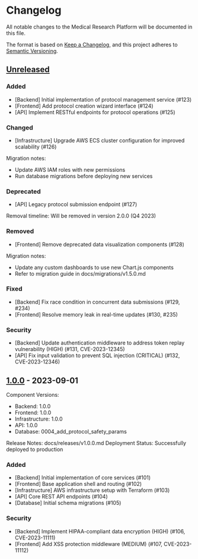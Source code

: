 # Changelog
All notable changes to the Medical Research Platform will be documented in this file.

The format is based on [Keep a Changelog](https://keepachangelog.com/en/1.0.0/),
and this project adheres to [Semantic Versioning](https://semver.org/spec/v2.0.0.html).

## [Unreleased]

### Added
- [Backend] Initial implementation of protocol management service (#123)
- [Frontend] Add protocol creation wizard interface (#124)
- [API] Implement RESTful endpoints for protocol operations (#125)

### Changed
- [Infrastructure] Upgrade AWS ECS cluster configuration for improved scalability (#126)

Migration notes:
- Update AWS IAM roles with new permissions
- Run database migrations before deploying new services

### Deprecated
- [API] Legacy protocol submission endpoint (#127)

Removal timeline: Will be removed in version 2.0.0 (Q4 2023)

### Removed
- [Frontend] Remove deprecated data visualization components (#128)

Migration notes:
- Update any custom dashboards to use new Chart.js components
- Refer to migration guide in docs/migrations/v1.5.0.md

### Fixed
- [Backend] Fix race condition in concurrent data submissions (#129, #234)
- [Frontend] Resolve memory leak in real-time updates (#130, #235)

### Security
- [Backend] Update authentication middleware to address token replay vulnerability (HIGH) (#131, CVE-2023-12345)
- [API] Fix input validation to prevent SQL injection (CRITICAL) (#132, CVE-2023-12346)

## [1.0.0] - 2023-09-01

Component Versions:
- Backend: 1.0.0
- Frontend: 1.0.0
- Infrastructure: 1.0.0
- API: 1.0.0
- Database: 0004_add_protocol_safety_params

Release Notes: docs/releases/v1.0.0.md
Deployment Status: Successfully deployed to production

### Added
- [Backend] Initial implementation of core services (#101)
- [Frontend] Base application shell and routing (#102)
- [Infrastructure] AWS infrastructure setup with Terraform (#103)
- [API] Core REST API endpoints (#104)
- [Database] Initial schema migrations (#105)

### Security
- [Backend] Implement HIPAA-compliant data encryption (HIGH) (#106, CVE-2023-11111)
- [Frontend] Add XSS protection middleware (MEDIUM) (#107, CVE-2023-11112)

[Unreleased]: https://github.com/username/medical-research-platform/compare/v1.0.0...HEAD
[1.0.0]: https://github.com/username/medical-research-platform/releases/tag/v1.0.0